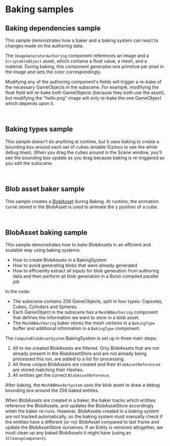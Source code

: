# Baking samples

## Baking dependencies sample

This sample demonstrates how a baker and a baking system can react to changes made on the authoring data.

The `ImageGeneratorAuthoring` component references an image and a `ScriptableObject` asset, which contains a float value, a mesh, and a material. During baking, this component generates one primitive per pixel in the image and sets the color correspondingly.

Modifying any of the authoring component's fields will trigger a re-bake of the necessary GameObjects in the subscene. For example, modifying the float field will re-bake both GameObjects (because they both use the asset), but modifying the "hello.png" image will only re-bake the one GameObject which depends upon it.

<br>

## Baking types sample

This sample doesn't do anything at runtime, but it uses baking to create a bounding box around each set of cubes (enable Gizmos to see the white debug lines). When you drag the cubes around in the Scene window, you'll see the bounding box update as you drag because baking is re-triggered as you edit the subscene.

<br>

## Blob asset baker sample

This sample creates a [BlobAsset](https://docs.unity3d.com/Packages/com.unity.entities@1.0/manual/blob-assets-concept.html) during Baking. At runtime, the animation curve stored in the BlobAsset is used to animate the y position of a cube.

<br>

## BlobAsset baking sample

This sample demonstrates how to bake BlobAssets in an efficient and scalable way using baking systems:

* How to create BlobAssets in a BakingSystem
* How to avoid generating blobs that were already generated
* How to efficiently extract all inputs for blob generation from authoring data and then perform all blob generation in a Burst-compiled parallel job

In the code:

- The subscene contains 256 GameObjects, split in four types: Capsules, Cubes, Cylinders and Spheres.
- Each GameObject in the subscene has a `MeshBBAuthoring` component that defines the information we want to store in a blob asset.
- The `MeshBBAuthoring` baker stores the mesh vertices in a `BakingType` buffer and additional information in a `BakingType` component.

The `ComputeBlobAssetSystem` BakingSystem is set up in three main steps:

1. All to-be-created BlobAssets are filtered. Only BlobAssets that are not already present in the BlobAssetStore and are not already being processed this run, are added to a list for processing.
2. All these unique BlobAssets are created and their `BlobAssetReference`s are stored matching their Hashes.
3. All entities get the correct `BlobAssetReference`.

After baking, the `MeshBBRenderSystem` uses the blob asset to draw a debug bounding box around the 256 baked entities.

When BlobAssets are created in a baker, the baker tracks which entities reference the BlobAssets, and updates the BlobAssetStore accordingly when the baker re-runs. However, BlobAssets created in a *baking system* are not tracked automatically, so the baking system must manually check if the entities have a different (or no) BlobAsset compared to last frame and update the BlobAssetStore ourselves. If an Entity is removed altogether, we must clean up any baked BlobAssets it might have (using an `ICleanupComponent`).